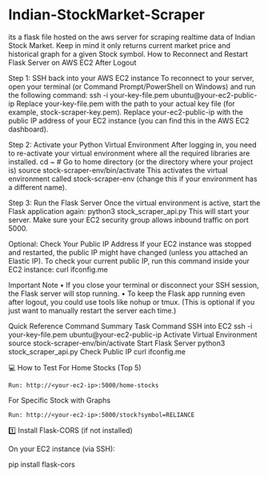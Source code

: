 # Indian-StockMarket-Scraper
its a flask file hosted on the aws server for scraping realtime data of Indian Stock Market. Keep in mind it only returns current market price and historical graph for a given Stock symbol.
How to Reconnect and Restart Flask Server on AWS EC2 After Logout

Step 1: SSH back into your AWS EC2 instance
To reconnect to your server, open your terminal (or Command Prompt/PowerShell on Windows) and run the following command:
ssh -i your-key-file.pem ubuntu@your-ec2-public-ip
Replace your-key-file.pem with the path to your actual key file (for example, stock-scraper-key.pem). Replace your-ec2-public-ip with the public IP address of your EC2 instance (you can find this in the AWS EC2 dashboard).

Step 2: Activate your Python Virtual Environment
After logging in, you need to re-activate your virtual environment where all the required libraries are installed.
cd ~    # Go to home directory (or the directory where your project is)
source stock-scraper-env/bin/activate
This activates the virtual environment called stock-scraper-env (change this if your environment has a different name).

Step 3: Run the Flask Server
Once the virtual environment is active, start the Flask application again:
python3 stock_scraper_api.py
This will start your server. Make sure your EC2 security group allows inbound traffic on port 5000.

Optional: Check Your Public IP Address
If your EC2 instance was stopped and restarted, the public IP might have changed (unless you attached an Elastic IP). To check your current public IP, run this command inside your EC2 instance:
curl ifconfig.me

Important Note
    • If you close your terminal or disconnect your SSH session, the Flask server will stop running.
    • To keep the Flask app running even after logout, you could use tools like nohup or tmux. (This is optional if you just want to manually restart the server each time.)

Quick Reference Command Summary
Task
Command
SSH into EC2
ssh -i your-key-file.pem ubuntu@your-ec2-public-ip
Activate Virtual Environment
source stock-scraper-env/bin/activate
Start Flask Server
python3 stock_scraper_api.py
Check Public IP
curl ifconfig.me

💻 How to Test
For Home Stocks (Top 5)

    Run: http://<your-ec2-ip>:5000/home-stocks
    

For Specific Stock with Graphs

    Run: http://<your-ec2-ip>:5000/stock?symbol=RELIANCE

1️⃣ Install Flask-CORS (if not installed)

On your EC2 instance (via SSH):

pip install flask-cors

